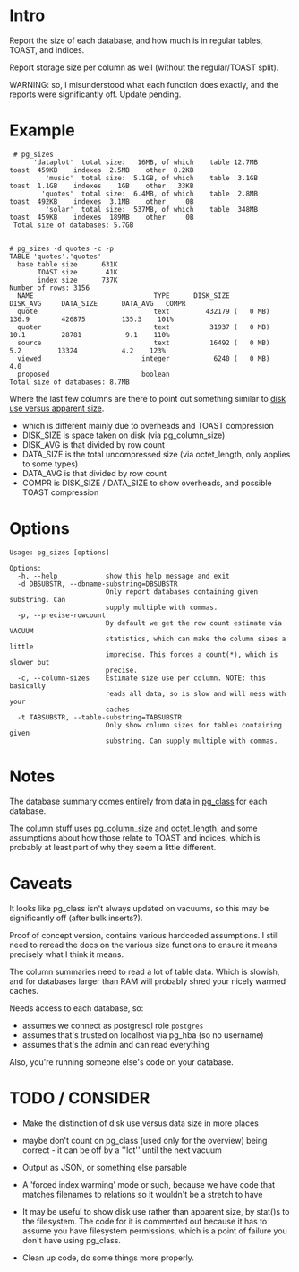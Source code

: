 # Intro

Report the size of each database, and how much is in regular tables, TOAST, and indices.

Report storage size per column as well (without the regular/TOAST split).

WARNING: so, I misunderstood what each function does exactly, and the reports were significantly off. Update pending.


# Example

     # pg_sizes
          'dataplot'  total size:   16MB, of which    table 12.7MB    toast  459KB    indexes  2.5MB    other  8.2KB
             'music'  total size:  5.1GB, of which    table  3.1GB    toast  1.1GB    indexes    1GB    other   33KB
            'quotes'  total size:  6.4MB, of which    table  2.8MB    toast  492KB    indexes  3.1MB    other     0B
             'solar'  total size:  537MB, of which    table  348MB    toast  459KB    indexes  189MB    other     0B
     Total size of databases: 5.7GB


    # pg_sizes -d quotes -c -p
    TABLE 'quotes'.'quotes'
      base table size      631K
           TOAST size       41K
           index size      737K
    Number of rows: 3156
      NAME                              TYPE      DISK_SIZE                DISK_AVG     DATA_SIZE      DATA_AVG   COMPR
      quote                             text         432179 (   0 MB)         136.9        426875         135.3    101%
      quoter                            text          31937 (   0 MB)          10.1         28781           9.1    110%
      source                            text          16492 (   0 MB)           5.2         13324           4.2    123%
      viewed                         integer           6240 (   0 MB)           4.0
      proposed                       boolean
    Total size of databases: 8.7MB


 Where the last few columns are there to point out something similar to 
 [disk use versus apparent size](https://duckduckgo.com/?q=disk+use+versus+apparent+size).
 - which is different mainly due to overheads and TOAST compression
 - DISK_SIZE is space taken on disk (via pg_column_size)
 - DISK_AVG is that divided by row count
 - DATA_SIZE is the total uncompressed size (via octet_length, only applies to some types)
 - DATA_AVG is that divided by row count
 - COMPR is DISK_SIZE / DATA_SIZE to show  overheads, and possible TOAST compression
 
# Options

```
Usage: pg_sizes [options]

Options:
  -h, --help            show this help message and exit
  -d DBSUBSTR, --dbname-substring=DBSUBSTR
                        Only report databases containing given substring. Can
                        supply multiple with commas.
  -p, --precise-rowcount
                        By default we get the row count estimate via VACUUM
                        statistics, which can make the column sizes a little
                        imprecise. This forces a count(*), which is slower but
                        precise.
  -c, --column-sizes    Estimate size use per column. NOTE: this basically
                        reads all data, so is slow and will mess with your
                        caches
  -t TABSUBSTR, --table-substring=TABSUBSTR
                        Only show column sizes for tables containing given
                        substring. Can supply multiple with commas.
```


# Notes

The database summary comes entirely from data in [pg_class](https://www.postgresql.org/docs/9.6/catalog-pg-class.html) for each database. 

The column stuff uses [pg_column_size and octet_length](https://www.postgresql.org/docs/9.6/functions-admin.html#FUNCTIONS-ADMIN-DBOBJECT), and some assumptions about how those relate to TOAST and indices, which is probably at least part of why they seem a little different.


# Caveats

It looks like pg_class isn't always updated on vacuums, so this may be significantly off (after bulk inserts?).

Proof of concept version, contains various hardcoded assumptions.
I still need to reread the docs on the various size functions to ensure it means precisely what I think it means.

The column summaries need to read a lot of table data. Which is slowish, and for databases larger than RAM will probably shred your nicely warmed caches.

Needs access to each database, so:
- assumes we connect as postgresql role `postgres`
- assumes that's trusted on localhost via pg_hba (so no username)
- assumes that's the admin and can read everything

Also, you're running someone else's code on your database.


# TODO / CONSIDER

- Make the distinction of disk use versus data size in more places

- maybe don't count on pg_class (used only for the overview) being correct - it can be off by a ''lot'' until the next vacuum

- Output as JSON, or something else parsable

- A 'forced index warming' mode or such, because we have code that matches filenames to relations so it wouldn't be a stretch to have 

- It may be useful to show disk use rather than apparent size, by stat()s to the filesystem. The code for it is commented out because it has to assume you have filesystem permissions, which is a point of failure you don't have using pg_class.

- Clean up code, do some things more properly.
